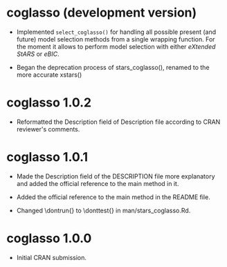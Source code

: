 # coglasso (development version)

* Implemented `select_coglasso()` for handling all possible present (and future)
  model selection methods from a single wrapping function. For the moment it 
  allows to perform model selection with either *eXtended StARS* or *eBIC*.
  
* Began the deprecation process of stars_coglasso(), renamed to the more 
  accurate xstars()

# coglasso 1.0.2

* Reformatted the Description field of Description file according to CRAN
  reviewer's comments.

# coglasso 1.0.1

* Made the Description field of the DESCRIPTION file more explanatory and added 
  the official reference to the main method in it.

* Added the official reference to the main method in the README file.

* Changed \dontrun{} to \donttest{} in man/stars_coglasso.Rd.

# coglasso 1.0.0

* Initial CRAN submission.
